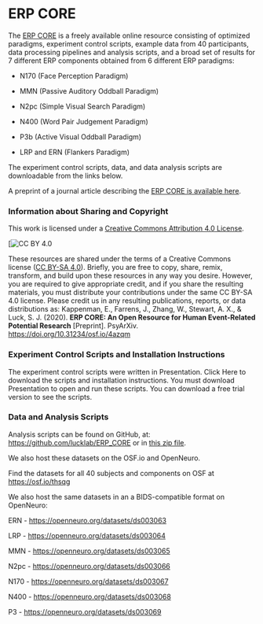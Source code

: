 # ERP CORE
The [ERP CORE](https://erpinfo.org/erp-core) is a freely available online resource consisting of optimized paradigms, experiment control scripts, example data from 40 participants, data processing pipelines and analysis scripts, and a broad set of results for 7 different ERP components obtained from 6 different ERP paradigms:

* N170 (Face Perception Paradigm)

* MMN (Passive Auditory Oddball Paradigm)

* N2pc (Simple Visual Search Paradigm)

* N400 (Word Pair Judgement Paradigm)

* P3b (Active Visual Oddball Paradigm)

* LRP and ERN (Flankers Paradigm)

The experiment control scripts, data, and data analysis scripts are downloadable from the links below. 

A preprint of a journal article describing the [ERP CORE is available here](https://doi.org/10.31234/osf.io/4azqm).



### Information about Sharing and Copyright

This work is licensed under a
[Creative Commons Attribution 4.0 License][cc-by].

[![CC BY 4.0](https://user-images.githubusercontent.com/5137405/88381897-364e2e00-cd5c-11ea-863b-32313b82d674.png)

[cc-by]: http://creativecommons.org/licenses/by/4.0/

These resources are shared under the terms of a Creative Commons license ([CC BY-SA 4.0](http://creativecommons.org/licenses/by/4.0/)). Briefly, you are free to copy, share, remix, transform, and build upon these resources in any way you desire. However, you are required to give appropriate credit, and if you share the resulting materials, you must distribute your contributions under the same CC BY-SA 4.0 license. Please credit us in any resulting publications, reports, or data distributions as: Kappenman, E., Farrens, J., Zhang, W., Stewart, A. X., & Luck, S. J. (2020). **ERP CORE: An Open Resource for Human Event-Related Potential Research** [Preprint]. PsyArXiv. https://doi.org/10.31234/osf.io/4azqm

### Experiment Control Scripts and Installation Instructions
The experiment control scripts were written in Presentation. Click Here to download the scripts and installation instructions. You must download Presentation to open and run these scripts. You can download a free trial version to see the scripts.

### Data and Analysis Scripts
Analysis scripts can be found on GitHub, at: https://github.com/lucklab/ERP_CORE or in [this zip file](https://github.com/lucklab/ERP_CORE/archive/master.zip).

We also host these datasets on the OSF.io and OpenNeuro.

Find the datasets for all 40 subjects and components on OSF at https://osf.io/thsqg

We also host the same datasets in an a BIDS-compatible format on OpenNeuro:

ERN - https://openneuro.org/datasets/ds003063

LRP - https://openneuro.org/datasets/ds003064

MMN - https://openneuro.org/datasets/ds003065

N2pc - https://openneuro.org/datasets/ds003066

N170 - https://openneuro.org/datasets/ds003067

N400 - https://openneuro.org/datasets/ds003068

P3 - https://openneuro.org/datasets/ds003069
